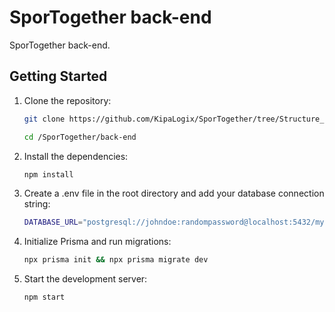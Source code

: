 # SporTogether back-end

SporTogether back-end.

## Getting Started

1. Clone the repository:

    ```bash
    git clone https://github.com/KipaLogix/SporTogether/tree/Structure_Develope
    
    cd /SporTogether/back-end
    ```

2. Install the dependencies:

    ```bash
    npm install
    ```

3. Create a .env file in the root directory and add your database connection string:
    ```bash
    DATABASE_URL="postgresql://johndoe:randompassword@localhost:5432/mydb?schema=public"
    ```

4. Initialize Prisma and run migrations:


    ```bash
    npx prisma init && npx prisma migrate dev
    ```

5. Start the development server:

    ```bash
    npm start
    ```